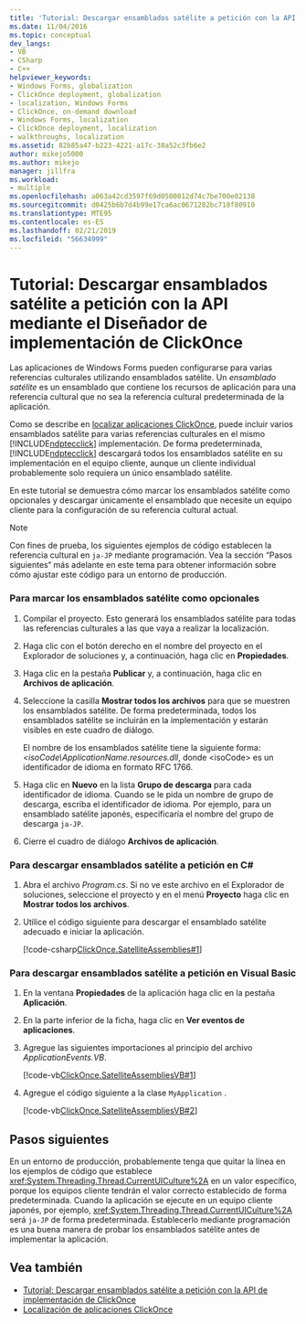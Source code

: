```yaml
---
title: 'Tutorial: Descargar ensamblados satélite a petición con la API mediante el Diseñador de implementación de ClickOnce | Microsoft Docs'
ms.date: 11/04/2016
ms.topic: conceptual
dev_langs:
- VB
- CSharp
- C++
helpviewer_keywords:
- Windows Forms, globalization
- ClickOnce deployment, globalization
- localization, Windows Forms
- ClickOnce, on-demand download
- Windows Forms, localization
- ClickOnce deployment, localization
- walkthroughs, localization
ms.assetid: 82b85a47-b223-4221-a17c-38a52c3fb6e2
author: mikejo5000
ms.author: mikejo
manager: jillfra
ms.workload:
- multiple
ms.openlocfilehash: a063a42cd3597f69d0500012d74c7be700e02138
ms.sourcegitcommit: d0425b6b7d4b99e17ca6ac0671282bc718f80910
ms.translationtype: MTE95
ms.contentlocale: es-ES
ms.lasthandoff: 02/21/2019
ms.locfileid: "56634999"
---
```

# <a name="walkthrough-download-satellite-assemblies-on-demand-with-the-clickonce-deployment-api-using-the-designer"></a>Tutorial: Descargar ensamblados satélite a petición con la API mediante el Diseñador de implementación de ClickOnce
Las aplicaciones de Windows Forms pueden configurarse para varias referencias culturales utilizando ensamblados satélite. Un *ensamblado satélite* es un ensamblado que contiene los recursos de aplicación para una referencia cultural que no sea la referencia cultural predeterminada de la aplicación.

 Como se describe en [localizar aplicaciones ClickOnce](../deployment/localizing-clickonce-applications.md), puede incluir varios ensamblados satélite para varias referencias culturales en el mismo [!INCLUDE[ndptecclick](../deployment/includes/ndptecclick_md.md)] implementación. De forma predeterminada, [!INCLUDE[ndptecclick](../deployment/includes/ndptecclick_md.md)] descargará todos los ensamblados satélite en su implementación en el equipo cliente, aunque un cliente individual probablemente solo requiera un único ensamblado satélite.

 En este tutorial se demuestra cómo marcar los ensamblados satélite como opcionales y descargar únicamente el ensamblado que necesite un equipo cliente para la configuración de su referencia cultural actual.

> [!NOTE]
>  Con fines de prueba, los siguientes ejemplos de código establecen la referencia cultural en `ja-JP` mediante programación. Vea la sección “Pasos siguientes“ más adelante en este tema para obtener información sobre cómo ajustar este código para un entorno de producción.

### <a name="to-mark-satellite-assemblies-as-optional"></a>Para marcar los ensamblados satélite como opcionales

1.  Compilar el proyecto. Esto generará los ensamblados satélite para todas las referencias culturales a las que vaya a realizar la localización.

2.  Haga clic con el botón derecho en el nombre del proyecto en el Explorador de soluciones y, a continuación, haga clic en **Propiedades**.

3.  Haga clic en la pestaña **Publicar** y, a continuación, haga clic en **Archivos de aplicación**.

4.  Seleccione la casilla **Mostrar todos los archivos** para que se muestren los ensamblados satélite. De forma predeterminada, todos los ensamblados satélite se incluirán en la implementación y estarán visibles en este cuadro de diálogo.

     El nombre de los ensamblados satélite tiene la siguiente forma: *\<isoCode\ApplicationName.resources.dll*, donde \<isoCode> es un identificador de idioma en formato RFC 1766.

5.  Haga clic en **Nuevo** en la lista **Grupo de descarga** para cada identificador de idioma. Cuando se le pida un nombre de grupo de descarga, escriba el identificador de idioma. Por ejemplo, para un ensamblado satélite japonés, especificaría el nombre del grupo de descarga `ja-JP`.

6.  Cierre el cuadro de diálogo **Archivos de aplicación**.

### <a name="to-download-satellite-assemblies-on-demand-in-c"></a>Para descargar ensamblados satélite a petición en C#

1.  Abra el archivo *Program.cs*. Si no ve este archivo en el Explorador de soluciones, seleccione el proyecto y en el menú **Proyecto** haga clic en **Mostrar todos los archivos**.

2.  Utilice el código siguiente para descargar el ensamblado satélite adecuado e iniciar la aplicación.

     [!code-csharp[ClickOnce.SatelliteAssemblies#1](../deployment/codesnippet/CSharp/walkthrough-downloading-satellite-assemblies-on-demand-with-the-clickonce-deployment-api-using-the-designer_1.cs)]

### <a name="to-download-satellite-assemblies-on-demand-in-visual-basic"></a>Para descargar ensamblados satélite a petición en Visual Basic

1.  En la ventana **Propiedades** de la aplicación haga clic en la pestaña **Aplicación**.

2.  En la parte inferior de la ficha, haga clic en **Ver eventos de aplicaciones**.

3.  Agregue las siguientes importaciones al principio del archivo *ApplicationEvents.VB*.

     [!code-vb[ClickOnce.SatelliteAssembliesVB#1](../deployment/codesnippet/VisualBasic/walkthrough-downloading-satellite-assemblies-on-demand-with-the-clickonce-deployment-api-using-the-designer_2.vb)]

4.  Agregue el código siguiente a la clase `MyApplication` .

     [!code-vb[ClickOnce.SatelliteAssembliesVB#2](../deployment/codesnippet/VisualBasic/walkthrough-downloading-satellite-assemblies-on-demand-with-the-clickonce-deployment-api-using-the-designer_3.vb)]

## <a name="next-steps"></a>Pasos siguientes
 En un entorno de producción, probablemente tenga que quitar la línea en los ejemplos de código que establece <xref:System.Threading.Thread.CurrentUICulture%2A> en un valor específico, porque los equipos cliente tendrán el valor correcto establecido de forma predeterminada. Cuando la aplicación se ejecute en un equipo cliente japonés, por ejemplo, <xref:System.Threading.Thread.CurrentUICulture%2A> será `ja-JP` de forma predeterminada. Establecerlo mediante programación es una buena manera de probar los ensamblados satélite antes de implementar la aplicación.

## <a name="see-also"></a>Vea también
- [Tutorial: Descargar ensamblados satélite a petición con la API de implementación de ClickOnce](../deployment/walkthrough-downloading-satellite-assemblies-on-demand-with-the-clickonce-deployment-api.md)
- [Localización de aplicaciones ClickOnce](../deployment/localizing-clickonce-applications.md)
